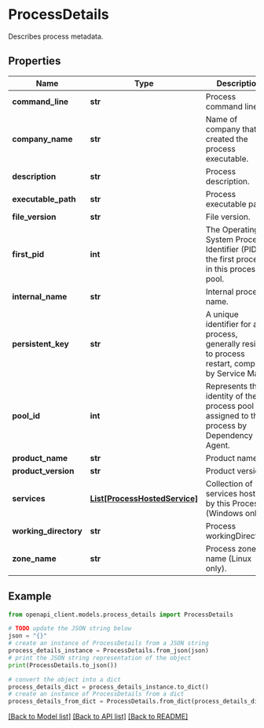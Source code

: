 # ProcessDetails

Describes process metadata.

## Properties

Name | Type | Description | Notes
------------ | ------------- | ------------- | -------------
**command_line** | **str** | Process command line. | [optional] 
**company_name** | **str** | Name of company that created the process executable. | [optional] 
**description** | **str** | Process description. | [optional] 
**executable_path** | **str** | Process executable path. | [optional] 
**file_version** | **str** | File version. | [optional] 
**first_pid** | **int** | The Operating System Process Identifier (PID) of the first process in this process pool. | [optional] 
**internal_name** | **str** | Internal process name. | [optional] 
**persistent_key** | **str** | A unique identifier for a process, generally resilient to process restart, computed by Service Map. | [optional] 
**pool_id** | **int** | Represents the identity of the process pool assigned to the process by Dependency Agent. | [optional] 
**product_name** | **str** | Product name. | [optional] 
**product_version** | **str** | Product version. | [optional] 
**services** | [**List[ProcessHostedService]**](ProcessHostedService.md) | Collection of services hosted by this Process (Windows only). | [optional] 
**working_directory** | **str** | Process workingDirectory. | [optional] 
**zone_name** | **str** | Process zone name (Linux only). | [optional] 

## Example

```python
from openapi_client.models.process_details import ProcessDetails

# TODO update the JSON string below
json = "{}"
# create an instance of ProcessDetails from a JSON string
process_details_instance = ProcessDetails.from_json(json)
# print the JSON string representation of the object
print(ProcessDetails.to_json())

# convert the object into a dict
process_details_dict = process_details_instance.to_dict()
# create an instance of ProcessDetails from a dict
process_details_from_dict = ProcessDetails.from_dict(process_details_dict)
```
[[Back to Model list]](../README.md#documentation-for-models) [[Back to API list]](../README.md#documentation-for-api-endpoints) [[Back to README]](../README.md)


